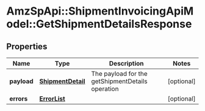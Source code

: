 # AmzSpApi::ShipmentInvoicingApiModel::GetShipmentDetailsResponse

## Properties
Name | Type | Description | Notes
------------ | ------------- | ------------- | -------------
**payload** | [**ShipmentDetail**](ShipmentDetail.md) | The payload for the getShipmentDetails operation | [optional] 
**errors** | [**ErrorList**](ErrorList.md) |  | [optional] 


